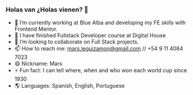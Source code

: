### Holas van ¿Holas vienen? 👋

<!--
**martinianol/martinianol** is a ✨ _special_ ✨ repository because its `README.md` (this file) appears on your GitHub profile.

Here are some ideas to get you started:
-->

- 🔭 I’m currently working at Blue Alba and developing my FE skills with Frontend Mentor.
- 🌱 I have finished Fullstack Developer course at Digital House
- 👯 I’m looking to collaborate on Full Stack projects.
- 📫 How to reach me: mars.leguizamon@gmail.com // +54 9 11 4084 7023
- 😄 Nickname: Mars
- ⚡ Fun fact: I can tell where, when and who won each world cup since 1930
- 🌎 Languages: Spanish, English, Portuguese

